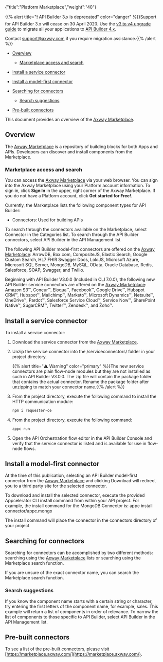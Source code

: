 {"title":"Platform Marketplace","weight":"40"}

{{% alert title="❗️ API Builder 3.x is deprecated" color="danger" %}}Support for API Builder 3.x will cease on 30 April 2020. Use the [v3 to v4 upgrade guide](https://docs.axway.com/bundle/API_Builder_4x_allOS_en/page/api_builder_v3_to_v4_upgrade_guide.html) to migrate all your applications to [API Builder 4.x](https://docs.axway.com/bundle/API_Builder_4x_allOS_en/page/api_builder_getting_started_guide.html).

Contact [support@axway.com](mailto:support@axway.com) if you require migration assistance.{{% /alert %}}

* [Overview](#overview)

    * [Marketplace access and search](#marketplace-access-and-search)

* [Install a service connector](#install-a-service-connector)

* [Install a model-first connector](#install-a-model-first-connector)

* [Searching for connectors](#searching-for-connectors)

    * [Search suggestions](#search-suggestions)

* [Pre-built connectors](#pre-built-connectors)

This document provides an overview of the [Axway Marketplace](https://marketplace.axway.com/).

## Overview

The [Axway Marketplace](https://marketplace.axway.com/) is a repository of building blocks for both Apps and APIs. Developers can discover and install components from the Marketplace.

### Marketplace access and search

You can access the [Axway Marketplace](https://marketplace.axway.com/) via your web browser. You can sign into the Axway Marketplace using your Platform account information. To sign in, click **Sign In** in the upper, right corner of the Axway Marketplace. If you do not have a Platform account, click **Get started for Free!**.

Currently, the Marketplace lists the following component types for API Builder:

* Connectors: Used for building APIs

To search through the connectors available on the Marketplace, select Connector in the Categories list. To search through the API Builder connectors, select API Builder in the API Management list.

The following API Builder model-first connectors are offered on the [Axway Marketplace](https://marketplace.axway.com/home): ArrowDB, Box.com, CompositeJS, Elastic Search, Google Custom Search, HL7 FHIR Swagger Docs, LokiJS, Microsoft Azure, Microsoft SQL Server, MongoDB, MySQL, OData, Oracle Database, Redis, Salesforce, SOAP, Swagger, and Twilio.

Beginning with API Builder V3.0.0 (Included in CLI 7.0.0), the following new API Builder service connectors are offered on the [Axway Marketplace](https://marketplace.axway.com/home): Amazon S3™, Concur™, Eloqua™, Facebook™, Google Drive™, Hubspot CRM™, Hubspot™, Mailchimp™, Marketo™, Microsoft Dynamics™, Netsuite™, OneDrive™, Pardot™, Salesforce Service Cloud™, Service Now™, SharePoint Native™, SugarCRM™, Twitter™, Zendesk™, and Zoho™.

## Install a service connector

To install a service connector:

1. Download the service connector from the [Axway Marketplace](https://marketplace.axway.com/).

2. Unzip the service connector into the /serviceconnectors/<connector name> folder in your project directory.

    {{% alert title="⚠️ Warning" color="primary" %}}The new service connectors are plain flow-node modules but they are not installed as such in API Builder V3.0.0. The zip file will contain the package folder that contains the actual connector. Rename the package folder after unzipping to match your connector name.{{% /alert %}}
3. From the project directory, execute the following command to install the HTTP communication module:

    ```bash
    npm i requester-ce
    ```

4. From the project directory, execute the following command:

    ```bash
    appc run
    ```

5. Open the API Orchestration flow editor in the API Builder Console and verify that the service connector is listed and is available for use in flow-node flows.

## Install a model-first connector

At the time of this publication, selecting an API Builder model-first connector from the [Axway Marketplace](https://marketplace.axway.com/) and clicking Download will redirect you to a third party site for the selected connector.

To download and install the selected connector, execute the provided Appcelerator CLI install command from within your API project. For example, the install command for the MongoDB Connector is: appc install connector/appc.mongo

The install command will place the connector in the connectors directory of your project.

## Searching for connectors

Searching for connectors can be accomplished by two different methods: searching using the [Axway Marketplace](https://marketplace.axway.com/) lists or searching using the Marketplace search function.

If you are unsure of the exact connector name, you can search the Marketplace search function.

### Search suggestions

If you know the component name starts with a certain string or character, try entering the first letters of the component name, for example, sales. This example will return a list of components in order of relevance. To narrow the list of components to those specific to API Builder, select API Builder in the API Management list.

## Pre-built connectors

To see a list of the pre-built connectors, please visit [https://marketplace.axway.com/](https://marketplace.axway.com/).
